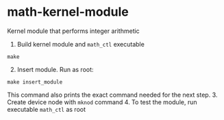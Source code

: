# math-kernel-module
Kernel module that performs integer arithmetic

1. Build kernel module and `math_ctl` executable

 ```
 make
 ```
2. Insert module. Run as root:

 ```
 make insert_module
 ```
This command also prints the exact command needed for the next step.
3. Create device node with `mknod` command
4. To test the module, run executable `math_ctl` as root
